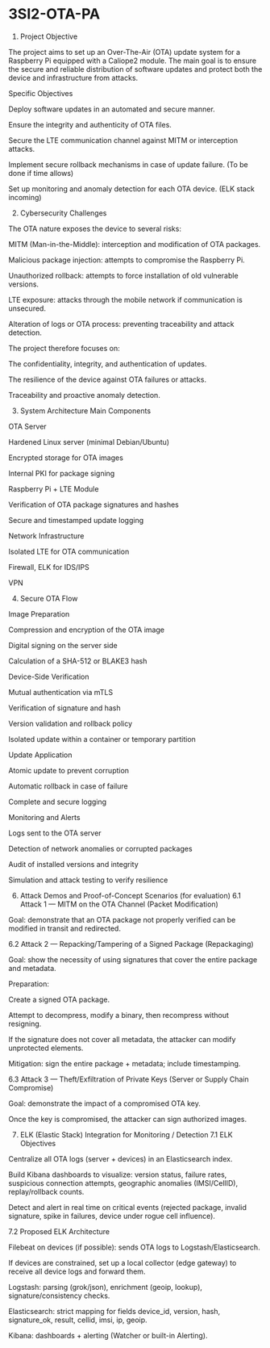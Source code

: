 # 3SI2-OTA-PA
1. Project Objective

The project aims to set up an Over-The-Air (OTA) update system for a Raspberry Pi equipped with a Caliope2 module. The main goal is to ensure the secure and reliable distribution of software updates and protect both the device and infrastructure from attacks.

Specific Objectives

Deploy software updates in an automated and secure manner.

Ensure the integrity and authenticity of OTA files.

Secure the LTE communication channel against MITM or interception attacks.

Implement secure rollback mechanisms in case of update failure. (To be done if time allows)

Set up monitoring and anomaly detection for each OTA device. (ELK stack incoming)

2. Cybersecurity Challenges

The OTA nature exposes the device to several risks:

MITM (Man-in-the-Middle): interception and modification of OTA packages.

Malicious package injection: attempts to compromise the Raspberry Pi.

Unauthorized rollback: attempts to force installation of old vulnerable versions.

LTE exposure: attacks through the mobile network if communication is unsecured.

Alteration of logs or OTA process: preventing traceability and attack detection.

The project therefore focuses on:

The confidentiality, integrity, and authentication of updates.

The resilience of the device against OTA failures or attacks.

Traceability and proactive anomaly detection.

3. System Architecture
Main Components

OTA Server

Hardened Linux server (minimal Debian/Ubuntu)

Encrypted storage for OTA images

Internal PKI for package signing

Raspberry Pi + LTE Module

Verification of OTA package signatures and hashes

Secure and timestamped update logging

Network Infrastructure

Isolated LTE for OTA communication

Firewall, ELK for IDS/IPS

VPN

4. Secure OTA Flow

Image Preparation

Compression and encryption of the OTA image

Digital signing on the server side

Calculation of a SHA-512 or BLAKE3 hash

Device-Side Verification

Mutual authentication via mTLS

Verification of signature and hash

Version validation and rollback policy

Isolated update within a container or temporary partition

Update Application

Atomic update to prevent corruption

Automatic rollback in case of failure

Complete and secure logging

Monitoring and Alerts

Logs sent to the OTA server

Detection of network anomalies or corrupted packages

Audit of installed versions and integrity

Simulation and attack testing to verify resilience

6. Attack Demos and Proof-of-Concept Scenarios (for evaluation)
6.1 Attack 1 — MITM on the OTA Channel (Packet Modification)

Goal: demonstrate that an OTA package not properly verified can be modified in transit and redirected.

6.2 Attack 2 — Repacking/Tampering of a Signed Package (Repackaging)

Goal: show the necessity of using signatures that cover the entire package and metadata.

Preparation:

Create a signed OTA package.

Attempt to decompress, modify a binary, then recompress without resigning.

If the signature does not cover all metadata, the attacker can modify unprotected elements.

Mitigation: sign the entire package + metadata; include timestamping.

6.3 Attack 3 — Theft/Exfiltration of Private Keys (Server or Supply Chain Compromise)

Goal: demonstrate the impact of a compromised OTA key.

Once the key is compromised, the attacker can sign authorized images.

7. ELK (Elastic Stack) Integration for Monitoring / Detection
7.1 ELK Objectives

Centralize all OTA logs (server + devices) in an Elasticsearch index.

Build Kibana dashboards to visualize: version status, failure rates, suspicious connection attempts, geographic anomalies (IMSI/CellID), replay/rollback counts.

Detect and alert in real time on critical events (rejected package, invalid signature, spike in failures, device under rogue cell influence).

7.2 Proposed ELK Architecture

Filebeat on devices (if possible): sends OTA logs to Logstash/Elasticsearch.

If devices are constrained, set up a local collector (edge gateway) to receive all device logs and forward them.

Logstash: parsing (grok/json), enrichment (geoip, lookup), signature/consistency checks.

Elasticsearch: strict mapping for fields device_id, version, hash, signature_ok, result, cellid, imsi, ip, geoip.

Kibana: dashboards + alerting (Watcher or built-in Alerting).
